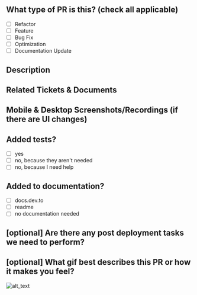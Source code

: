 <!--
     For Work In Progress Pull Requests, please use the Draft PR feature,
     see https://github.blog/2019-02-14-introducing-draft-pull-requests/ for further details.

     For a timely review/response, please avoid force-pushing additional
     commits if your PR already received reviews or comments.

     Before submitting a Pull Request, please ensure you've done the following:
     - 📖 Read the DEV Contributing Guide, https://github.com/thepracticaldev/dev.to/blob/master/CONTRIBUTING.md#create-a-pull-request and the Code of Conduct, https://github.com/thepracticaldev/dev.to/blob/master/CODE_OF_CONDUCT.md
     - 👷‍♀️ Create small PRs. While this is not always possible, in many cases, it is.
     - ✅ Provided tests for your changes
     - 📝 Use descriptive commit messages
     - 📗 Updated any relevant documentation and added any necessary screenshots
-->

## What type of PR is this? (check all applicable)

- [ ] Refactor
- [ ] Feature
- [ ] Bug Fix
- [ ] Optimization
- [ ] Documentation Update

## Description

## Related Tickets & Documents

## Mobile & Desktop Screenshots/Recordings (if there are UI changes)

## Added tests?

- [ ] yes
- [ ] no, because they aren't needed
- [ ] no, because I need help

## Added to documentation?

- [ ] docs.dev.to
- [ ] readme
- [ ] no documentation needed

## [optional] Are there any post deployment tasks we need to perform?

## [optional] What gif best describes this PR or how it makes you feel?

![alt_text](gif_link)
